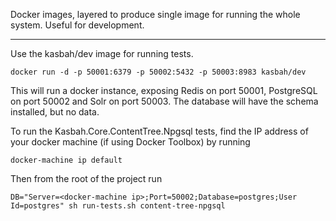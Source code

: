 Docker images, layered to produce single image for running the whole system.  Useful for development.

---

Use the kasbah/dev image for running tests.

    docker run -d -p 50001:6379 -p 50002:5432 -p 50003:8983 kasbah/dev

This will run a docker instance, exposing Redis on port 50001, PostgreSQL on port 50002 and Solr on port 50003.  The database will have the schema installed, but no data.

To run the Kasbah.Core.ContentTree.Npgsql tests, find the IP address of your docker machine (if using Docker Toolbox) by running

    docker-machine ip default

Then from the root of the project run

    DB="Server=<docker-machine ip>;Port=50002;Database=postgres;User Id=postgres" sh run-tests.sh content-tree-npgsql
